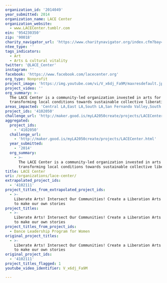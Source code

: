 ```yaml
---
organization_id: '2014049'
year_submitted: 2014
organization_name: LACE Center
organization_website:
  - www.LACECenter.tumblr.com
ein: '954230350'
zip: '90018'
charity_navigator_url: 'https://www.charitynavigator.org/index.cfm?bay=search.profile&ein=954230350'
ntee_type: ''
tags_indicators:
  - Art
  - Arts & cultural vitality
twitter: '@LACE_Center'
instagram: ''
facebook: 'https://www.facebook.com/lacecenter.org'
org_type: Nonprofit
project_image: 'https://img.youtube.com/vi/V_x6dj_Fa9M/maxresdefault.jpg'
project_video: ''
org_summary: >-
  The LACE Center is a community-led organization invested in arts for
  transforming local conditions towards sustainable collective liberation
areas_impacted: 'Central LA,East LA,South LA,San Fernando Valley,South Bay,Westside,Other:'
project_ids: '4102050'
challenge_url: 'http://maker.good.is/myLA2050create/projects/LACECenter.html'
aggregated:
  project_ids:
    - '4102050'
  challenge_url:
    - 'http://maker.good.is/myLA2050create/projects/LACECenter.html'
  year_submitted:
    - '2014'
  org_summary:
    - >-
      The LACE Center is a community-led organization invested in arts for
      transforming local conditions towards sustainable collective liberation
title: LACE Center
uri: /organizations/lace-center/
extrapolated_project_ids:
  - '4102111'
project_titles_from_extrapolated_project_ids:
  - >-
    Liberate Arts! Intersect Our Communities! Create a Liberation Arts Institute
    to make our own stories
project_titles:
  - >-
    Liberate Arts! Intersect Our Communities! Create a Liberation Arts Institute
    to make our own stories
project_titles_from_project_ids:
  - Dance Leadership Program for Women
original_project_titles:
  - >-
    Liberate Arts! Intersect Our Communities! Create a Liberation Arts Institute
    to make our own stories
original_project_ids:
  - '4102111'
project_titles_flagged: 1
youtube_video_identifier: V_x6dj_Fa9M

---
```

